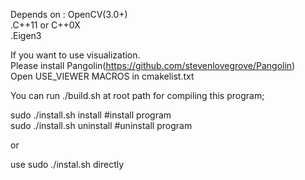 
Depends on :
OpenCV(3.0+)  
.C++11 or C++0X  
.Eigen3  


If you want to use visualization.  
Please install Pangolin(https://github.com/stevenlovegrove/Pangolin)  
Open USE_VIEWER MACROS in cmakelist.txt  

You can run  ./build.sh  at root path for compiling this program;  

sudo ./install.sh  install    #install    program  
sudo ./install.sh  uninstall  #uninstall  program  

or  

use sudo ./instal.sh  directly 

